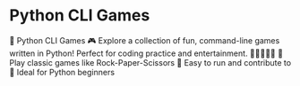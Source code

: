 # Python CLI Games
 🚀 Python CLI Games 🎮  Explore a collection of fun, command-line games written in Python! Perfect for coding practice and entertainment. 🎲👨‍💻👩‍💻  🔹 Play classic games like Rock-Paper-Scissors 🔹 Easy to run and contribute to 🔹 Ideal for Python beginners
